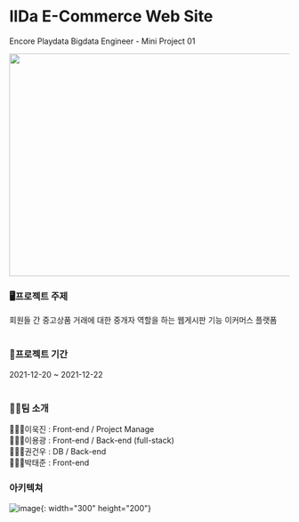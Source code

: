 
# IlDa E-Commerce Web Site

Encore Playdata Bigdata Engineer - Mini Project 01


<img src="/asset/KakaoTalk_20220509_153424720.gif" width="600" height="400" >


### 🖥️프로젝트 주제
회원들 간 중고상품 거래에 대한 중개자 역할을 하는 웹게시판 기능 이커머스 플랫폼
#

### 📆프로젝트 기간
2021-12-20 ~ 2021-12-22
#

### 👨‍👨팀 소개
🙋🏼‍♂️이욱진 : Front-end / Project Manage  
🙋🏼‍♂️이용광 : Front-end / Back-end (full-stack)  
🙋🏼‍♂️권건우 : DB / Back-end  
🙋🏼‍♂️박태준 : Front-end

### 아키텍쳐
![image](https://user-images.githubusercontent.com/57780594/167360327-3d3ad764-0639-4b45-9482-c3d8e8bfa529.png){: width="300" height="200"}


